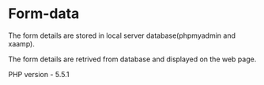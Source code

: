# Form-data
The form details are stored in local server database(phpmyadmin and xaamp).

The form details are retrived from database and displayed on the web page.

PHP version - 5.5.1


